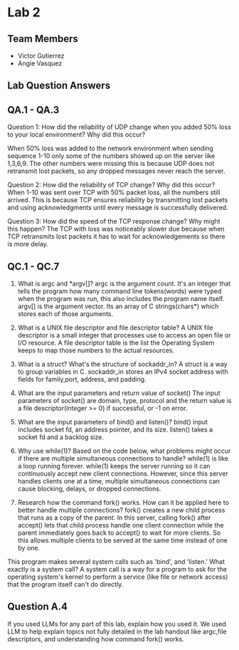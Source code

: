 # Lab 2

## Team Members
- Victor Gutierrez
- Angie Vasquez

## Lab Question Answers

## QA.1 - QA.3
Question 1: How did the reliability of UDP change when you added 50% loss to your local
environment? Why did this occur?

When 50% loss was added to the network environment when sending sequence 1-10 only some of the numbers showed up on the server like 1,3,6,9. The other numbers were missing this is because UDP does not retransmit lost packets, so any dropped messages never reach the server.

Question 2: How did the reliability of TCP change? Why did this occur?
When 1-10 was sent over TCP with 50% packet loss, all the numbers still arrived. This is because TCP ensures reliability by transmitting lost packets and using acknowledgments until every message is successfully delivered.

Question 3: How did the speed of the TCP response change? Why might this happen?
The TCP with loss was noticeably slower due because when TCP retransmits lost packets it has to wait for acknowledgements so there is more delay.

## QC.1 - QC.7
1. What is argc and \*argv[]?
  argc is the argument count. It's an integer that tells the program how many command line tokens(words) were typed when the program was run, this also includes the program name itself.
  argv[] is the argument vector. Its an array of C strings(chars*) which stores each of those arguments.

 2. What is a UNIX file descriptor and file descriptor table?
 A UNIX file descriptor is a small integer that processes use to access an open file or I/O resource.
 A file descriptor table is the list the Operating System keeps to map those numbers to the actual resources.

 3. What is a struct? What's the structure of sockaddr_in?
   A struct is a way to group variables in C.
   sockaddr_in stores an IPv4 socket address with fields for family,port, address, and padding.

4. What are the input parameters and return value of socket()
    The input parameters of socket() are domain, type, protocol and the return value is a file
	 descriptor(integer >= 0) if successful, or -1 on error.

5. What are the input parameters of bind() and listen()?
     bind() input includes socket fd, an address pointer, and its size.
	 listen() takes a socket fd and a backlog size.
       
6.  Why use while(1)? Based on the code below, what problems might occur if there are multiple simultaneous connections to handle?
       while(1) is like a loop running forever. while(1) keeps the server running so it can continuously accept new client connections. However, since this server handles clients one at a time, multiple simultaneous connections can cause blocking, delays, or dropped connections.

7. Research how the command fork() works. How can it be applied here to better handle multiple connections?
       fork() creates a new child process that runs as a copy of the parent. In this server, calling fork() after accept() lets that child process handle one client connection while the parent immediately goes back to accept() to wait for more clients. 
      So this allows multiple clients to be served at the same time instead of one by one.

This program makes several system calls such as 'bind', and 'listen.' What exactly is a system call?
 A system call is a way for a program to ask for the operating system's kernel to perform a service (like file or network access) that the program itself can't do directly.

 ## Question A.4 
 If you used LLMs for any part of this lab, explain how you used it.
 We used LLM to help explain topics not fully detailed in the lab handout like argc,file descriptors, and understanding how command fork() works.

